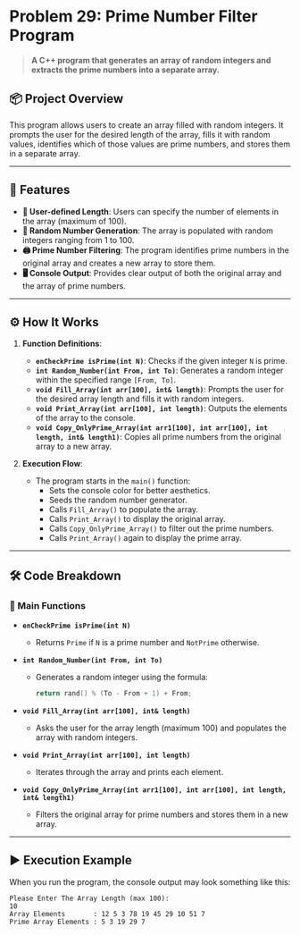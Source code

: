 # Problem 29: Prime Number Filter Program

> **A C++ program that generates an array of random integers and extracts the prime numbers into a separate array.**

## 📦 Project Overview
This program allows users to create an array filled with random integers. It prompts the user for the desired length of the array, fills it with random values, identifies which of those values are prime numbers, and stores them in a separate array.

---

## 🌟 Features
- **🔢 User-defined Length**: Users can specify the number of elements in the array (maximum of 100).
- **🎲 Random Number Generation**: The array is populated with random integers ranging from 1 to 100.
- **🖨️ Prime Number Filtering**: The program identifies prime numbers in the original array and creates a new array to store them.
- **🖥️ Console Output**: Provides clear output of both the original array and the array of prime numbers.

---

## ⚙️ How It Works
1. **Function Definitions**:
   - **`enCheckPrime isPrime(int N)`**: Checks if the given integer `N` is prime.
   - **`int Random_Number(int From, int To)`**: Generates a random integer within the specified range `[From, To]`.
   - **`void Fill_Array(int arr[100], int& length)`**: Prompts the user for the desired array length and fills it with random integers.
   - **`void Print_Array(int arr[100], int length)`**: Outputs the elements of the array to the console.
   - **`void Copy_OnlyPrime_Array(int arr1[100], int arr[100], int length, int& length1)`**: Copies all prime numbers from the original array to a new array.

2. **Execution Flow**:
   - The program starts in the `main()` function:
     - Sets the console color for better aesthetics.
     - Seeds the random number generator.
     - Calls `Fill_Array()` to populate the array.
     - Calls `Print_Array()` to display the original array.
     - Calls `Copy_OnlyPrime_Array()` to filter out the prime numbers.
     - Calls `Print_Array()` again to display the prime array.

---

## 🛠️ Code Breakdown
### 🔹 Main Functions
- **`enCheckPrime isPrime(int N)`**
  - Returns `Prime` if `N` is a prime number and `NotPrime` otherwise.

- **`int Random_Number(int From, int To)`**
  - Generates a random integer using the formula:
    ```cpp
    return rand() % (To - From + 1) + From;
    ```

- **`void Fill_Array(int arr[100], int& length)`**
  - Asks the user for the array length (maximum 100) and populates the array with random integers.

- **`void Print_Array(int arr[100], int length)`**
  - Iterates through the array and prints each element.

- **`void Copy_OnlyPrime_Array(int arr1[100], int arr[100], int length, int& length1)`**
  - Filters the original array for prime numbers and stores them in a new array.

---

## ▶️ Execution Example
When you run the program, the console output may look something like this:

```plaintext
Please Enter The Array Length (max 100): 
10
Array Elements       : 12 5 3 78 19 45 29 10 51 7 
Prime Array Elements : 5 3 19 29 7 
